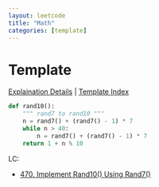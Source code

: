 ```yaml
---
layout: leetcode
title: "Math"
categories: [template]
---
```


# Template

[Explaination Details](./summary.md) | [Template Index](../template_list.md)

```python
def rand10():
    """ rand7 to rand10 """
    n = rand7() + (rand7() - 1) * 7
    while n > 40:
        n = rand7() + (rand7() - 1) * 7
    return 1 + n % 10
```

LC:
* [470. Implement Rand10() Using Rand7()](../../leetcode/470-implement-rand10-using-rand7/solution.py)
